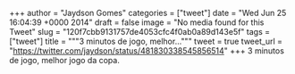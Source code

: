 
+++
author = "Jaydson Gomes"
categories = ["tweet"]
date = "Wed Jun 25 16:04:39 +0000 2014"
draft = false
image = "No media found for this Tweet"
slug = "120f7cbb9131757de4053cfc4f0ab0a89d143e5f"
tags = ["tweet"]
title = """3 minutos de jogo, melhor..."""
tweet = true
tweet_url = "https://twitter.com/jaydson/status/481830338545856514"
+++
3 minutos de jogo, melhor jogo da copa.
